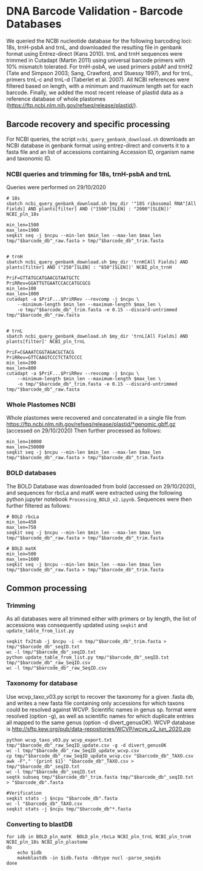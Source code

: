 # DNA Barcode Validation - Barcode Databases

We queried the NCBI nucleotide database for the following barcoding loci: 18s, trnH-psbA and trnL, and downloaded the resulting file in genbank format using Entrez-direct (Kans 2010). trnL and trnH sequences were trimmed in Cutadapt (Martin 2011) using universal barcode primers with 10% mismatch tolerated. For trnH-psbA, we used primers psbAf and trnH2 (Tate and Simpson 2003; Sang, Crawford, and Stuessy 1997), and for trnL, primers trnL-c and trnL-d (Taberlet et al. 2007). All NCBI references were filtered based on length, with a minimum and maximum length set for each barcode. Finally, we added the most recent release of plastid data as a reference database of whole plastomes (https://ftp.ncbi.nlm.nih.gov/refseq/release/plastid/).

## Barcode recovery and specific processing

For NCBI queries, the script `ncbi_query_genbank_download.sh` downloads an NCBI database in genbank format using entrez-direct and converts it to a fasta file and an list of accessions containing Accession ID, organism name and taxonomic ID.

### NCBI queries and trimming for 18s, trnH-psbA and trnL
Queries were performed on 29/10/2020
```shell
# 18s
sbatch ncbi_query_genbank_download.sh $my_dir '"18S ribosomal RNA"[All Fields] AND plants[filter] AND ("1500"[SLEN] : "2000"[SLEN])' NCBI_pln_18s

min_len=1500
max_len=1900
seqkit seq -j $ncpu --min-len $min_len --max-len $max_len tmp/"$barcode_db"_raw.fasta > tmp/"$barcode_db"_trim.fasta


# trnH
sbatch ncbi_query_genbank_download.sh $my_dir 'trnH[All Fields] AND plants[filter] AND ("250"[SLEN] : "650"[SLEN])' NCBI_pln_trnH

PriF=GTTATGCATGAACGTAATGCTC
PriRRev=GGATTGTGAATCCACCATGCGCG
min_len=100
max_len=1000
cutadapt -a $PriF...$PriRRev --revcomp -j $ncpu \
	--minimum-length $min_len --maximum-length $max_len \
	-o tmp/"$barcode_db"_trim.fasta -e 0.15 --discard-untrimmed tmp/"$barcode_db"_raw.fasta


# trnL
sbatch ncbi_query_genbank_download.sh $my_dir 'trnL[All Fields] AND plants[filter]' NCBI_pln_trnL

PriF=CGAAATCGGTAGACGCTACG
PriRRev=GTTCAAGTCCCTCTATCCCC
min_len=200
max_len=800
cutadapt -a $PriF...$PriRRev --revcomp -j $ncpu \
	--minimum-length $min_len --maximum-length $max_len \
	-o tmp/"$barcode_db"_trim.fasta -e 0.15 --discard-untrimmed tmp/"$barcode_db"_raw.fasta
```

### Whole Plastomes NCBI
Whole plastomes were recovered and concatenated in a single file from https://ftp.ncbi.nlm.nih.gov/refseq/release/plastid/*genomic.gbff.gz (accessed on 29/10/2020)
Then further processed as follows:
```shell
min_len=10000
max_len=250000
seqkit seq -j $ncpu --min-len $min_len --max-len $max_len tmp/"$barcode_db"_raw.fasta > tmp/"$barcode_db"_trim.fasta
```

### BOLD databases
The BOLD Database was downloaded from bold (accessed on 29/10/2020), and sequences for rbcLa and matK were extracted using the following python jupyter notebook `Processing_BOLD_v2.ipynb`.
Sequences were then further filtered as follows:
```shell
# BOLD rbcLa
min_len=450
max_len=750
seqkit seq -j $ncpu --min-len $min_len --max-len $max_len tmp/"$barcode_db"_raw.fasta > tmp/"$barcode_db"_trim.fasta

# BOLD matK
min_len=500
max_len=1600
seqkit seq -j $ncpu --min-len $min_len --max-len $max_len tmp/"$barcode_db"_raw.fasta > tmp/"$barcode_db"_trim.fasta
```



## Common processing
### Trimming
As all databases were all trimmed either with primers or by length, the list of accessions was consequently updated using `seqkit` and `update_table_from_list.py`
```shell
seqkit fx2tab -j $ncpu -i -n tmp/"$barcode_db"_trim.fasta > tmp/"$barcode_db"_seqID.txt
wc -l tmp/"$barcode_db"_seqID.txt
python update_table_from_list.py tmp/"$barcode_db"_seqID.txt tmp/"$barcode_db"_raw_SeqID.csv
wc -l tmp/"$barcode_db"_raw_SeqID.csv
```

### Taxonomy for database
Use wcvp_taxo_v03.py script to recover the taxonomy for a given .fasta db, and writes a new fasta file containing only accessions for which taxons could be resolved against WCVP. Scientific names in genus sp. format were resolved (option -g), as well as scientific names for which duplicate entries all mapped to the same genus (option -d divert_genusOK).
WCVP database is http://sftp.kew.org/pub/data-repositories/WCVP/wcvp_v2_jun_2020.zip
```shell
python wcvp_taxo_v03.py wcvp_export.txt tmp/"$barcode_db"_raw_SeqID_update.csv -g -d divert_genusOK
wc -l tmp/"$barcode_db"_raw_SeqID_update_wcvp.csv
cp tmp/"$barcode_db"_raw_SeqID_update_wcvp.csv "$barcode_db"_TAXO.csv
awk -F"," '{print $1}' "$barcode_db"_TAXO.csv > tmp/"$barcode_db"_seqID.txt
wc -l tmp/"$barcode_db"_seqID.txt
seqtk subseq tmp/"$barcode_db"_trim.fasta tmp/"$barcode_db"_seqID.txt > "$barcode_db".fasta

#Verification
seqkit stats -j $ncpu "$barcode_db".fasta
wc -l "$barcode_db"_TAXO.csv
seqkit stats -j $ncpu tmp/"$barcode_db"*.fasta
```

### Converting to blastDB
```shell
for idb in BOLD_pln_matK  BOLD_pln_rbcLa NCBI_pln_trnL NCBI_pln_trnH NCBI_pln_18s NCBI_pln_plastome
do
	echo $idb
	makeblastdb -in $idb.fasta -dbtype nucl -parse_seqids
done
```